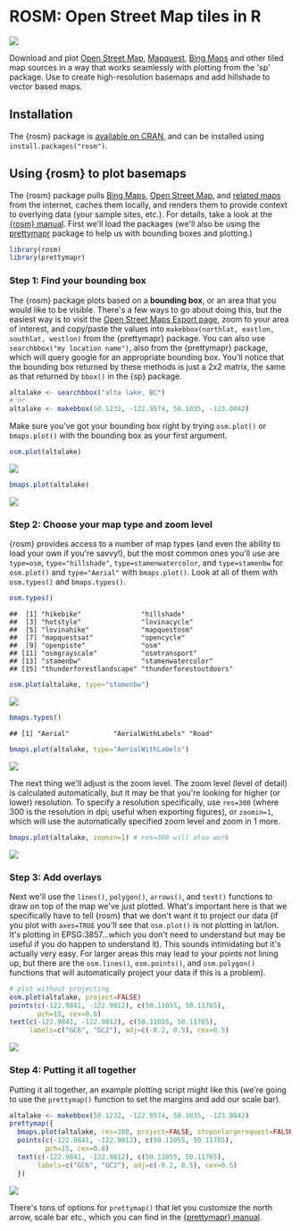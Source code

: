 ROSM: Open Street Map tiles in R
================================

[![](http://cranlogs.r-pkg.org/badges/rosm)](https://cran.r-project.org/package=rosm)

Download and plot [Open Street Map](http://www.openstreetmap.org/), [Mapquest](http://www.mapquest.com/), [Bing Maps](http://www.bing.com/maps) and other tiled map sources in a way that works seamlessly with plotting from the 'sp' package. Use to create high-resolution basemaps and add hillshade to vector based maps.

Installation
------------

The {rosm} package is [available on CRAN](https://cran.r-project.org/package=rosm), and can be installed using `install.packages("rosm")`.

Using {rosm} to plot basemaps
-----------------------------

The {rosm} package pulls [Bing Maps](https://www.bing.com/maps/), [Open Street Map](https://www.openstreetmap.org/), and [related maps](http://wiki.openstreetmap.org/wiki/Tile_servers) from the internet, caches them locally, and renders them to provide context to overlying data (your sample sites, etc.). For details, take a look at the [{rosm} manual](https://cran.r-project.org/web/packages/rosm/rosm.pdf). First we'll load the packages (we'll also be using the [prettymapr](http://paleolimbot.github.io/prettymapr) package to help us with bounding boxes and plotting.)

``` r
library(rosm)
library(prettymapr)
```

### Step 1: Find your bounding box

The {rosm} package plots based on a **bounding box**, or an area that you would like to be visible. There's a few ways to go about doing this, but the easiest way is to visit the [Open Street Maps Export page](http://www.openstreetmap.org/export), zoom to your area of interest, and copy/paste the values into `makebbox(northlat, eastlon, southlat, westlon)` from the {prettymapr} package. You can also use `searchbbox("my location name")`, also from the {prettymapr} package, which will query google for an appropriate bounding box. You'll notice that the bounding box returned by these methods is just a 2x2 matrix, the same as that returned by `bbox()` in the {sp} package.

``` r
altalake <- searchbbox("alta lake, BC")
# or
altalake <- makebbox(50.1232, -122.9574, 50.1035, -123.0042)
```

Make sure you've got your bounding box right by trying `osm.plot()` or `bmaps.plot()` with the bounding box as your first argument.

``` r
osm.plot(altalake)
```

![](README_files/figure-markdown_github/unnamed-chunk-3-1.png)

``` r
bmaps.plot(altalake)
```

![](README_files/figure-markdown_github/unnamed-chunk-4-1.png)

### Step 2: Choose your map type and zoom level

{rosm} provides access to a number of map types (and even the ability to load your own if you're savvy!), but the most common ones you'll use are `type=osm`, `type="hillshade"`, `type=stamenwatercolor`, and `type=stamenbw` for `osm.plot()` and `type="Aerial"` with `bmaps.plot()`. Look at all of them with `osm.types()` and `bmaps.types()`.

``` r
osm.types()
```

    ##  [1] "hikebike"               "hillshade"             
    ##  [3] "hotstyle"               "lovinacycle"           
    ##  [5] "lovinahike"             "mapquestosm"           
    ##  [7] "mapquestsat"            "opencycle"             
    ##  [9] "openpiste"              "osm"                   
    ## [11] "osmgrayscale"           "osmtransport"          
    ## [13] "stamenbw"               "stamenwatercolor"      
    ## [15] "thunderforestlandscape" "thunderforestoutdoors"

``` r
osm.plot(altalake, type="stamenbw")
```

![](README_files/figure-markdown_github/unnamed-chunk-5-1.png)

``` r
bmaps.types()
```

    ## [1] "Aerial"           "AerialWithLabels" "Road"

``` r
bmaps.plot(altalake, type="AerialWithLabels")
```

![](README_files/figure-markdown_github/unnamed-chunk-6-1.png)

The next thing we'll adjust is the zoom level. The zoom level (level of detail) is calculated automatically, but it may be that you're looking for higher (or lower) resolution. To specify a resolution specifically, use `res=300` (where 300 is the resolution in dpi; useful when exporting figures), or `zoomin=1`, which will use the automatically specified zoom level and zoom in 1 more.

``` r
bmaps.plot(altalake, zoomin=1) # res=300 will also work
```

![](README_files/figure-markdown_github/unnamed-chunk-7-1.png)

### Step 3: Add overlays

Next we'll use the `lines()`, `polygon()`, `arrows()`, and `text()` functions to draw on top of the map we've just plotted. What's important here is that we specifically have to tell {rosm} that we don't want it to project our data (if you plot with `axes=TRUE` you'll see that `osm.plot()` is not plotting in lat/lon. It's plotting in EPSG:3857...which you don't need to understand but may be useful if you do happen to understand it). This sounds intimidating but it's actually very easy. For larger areas this may lead to your points not lining up, but there are the `osm.lines()`, `osm.points()`, and `osm.polygon()` functions that will automatically project your data if this is a problem).

``` r
# plot without projecting
osm.plot(altalake, project=FALSE)
points(c(-122.9841, -122.9812), c(50.11055, 50.11765), 
       pch=15, cex=0.6)
text(c(-122.9841, -122.9812), c(50.11055, 50.11765), 
     labels=c("GC6", "GC2"), adj=c(-0.2, 0.5), cex=0.5)
```

![](README_files/figure-markdown_github/unnamed-chunk-8-1.png)

### Step 4: Putting it all together

Putting it all together, an example plotting script might like this (we're going to use the `prettymap()` function to set the margins and add our scale bar).

``` r
altalake <- makebbox(50.1232, -122.9574, 50.1035, -123.0042)
prettymap({
  bmaps.plot(altalake, res=300, project=FALSE, stoponlargerequest=FALSE)
  points(c(-122.9841, -122.9812), c(50.11055, 50.11765), 
         pch=15, cex=0.6)
  text(c(-122.9841, -122.9812), c(50.11055, 50.11765), 
       labels=c("GC6", "GC2"), adj=c(-0.2, 0.5), cex=0.5)
  })
```

![](README_files/figure-markdown_github/unnamed-chunk-9-1.png)

There's tons of options for `prettymap()` that let you customize the north arrow, scale bar etc., which you can find in the [{prettymapr} manual](https://cran.r-project.org/web/packages/prettymapr/prettymapr.pdf).
